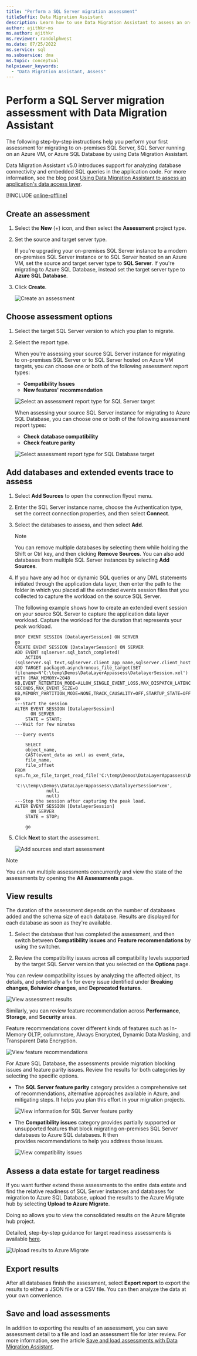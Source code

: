 ```yaml
---
title: "Perform a SQL Server migration assessment"
titleSuffix: Data Migration Assistant
description: Learn how to use Data Migration Assistant to assess an on-premises SQL Server before migrating to another SQL Server or to Azure SQL Database
author: ajithkr-ms
ms.author: ajithkr
ms.reviewer: randolphwest
ms.date: 07/25/2022
ms.service: sql
ms.subservice: dma
ms.topic: conceptual
helpviewer_keywords:
  - "Data Migration Assistant, Assess"
---
```


# Perform a SQL Server migration assessment with Data Migration Assistant

The following step-by-step instructions help you perform your first assessment for migrating to on-premises SQL Server, SQL Server running on an Azure VM, or Azure SQL Database by using Data Migration Assistant.

Data Migration Assistant v5.0 introduces support for analyzing database connectivity and embedded SQL queries in the application code. For more information, see the blog post [Using Data Migration Assistant to assess an application's data access layer](https://techcommunity.microsoft.com/t5/Microsoft-Data-Migration/Using-Data-Migration-Assistant-to-assess-an-application-s-data/ba-p/990430).

[!INCLUDE [online-offline](../includes/azure-migrate-to-assess-sql-data-estate.md)]

## Create an assessment

1. Select the **New** (+) icon, and then select the **Assessment** project type.

2. Set the source and target server type.

    If you're upgrading your on-premises SQL Server instance to a modern on-premises SQL Server instance or to SQL Server hosted on an Azure VM, set the source and target server type to **SQL Server**. If you're migrating to Azure SQL Database, instead set the target server type to **Azure SQL Database**.

3. Click **Create**.

   ![Create an assessment](../dma/media/dma-assesssqlonprem/new-assessment.png)

## Choose assessment options

1. Select the target SQL Server version to which  you plan to migrate.

2. Select the report type.

   When you're assessing your source SQL Server instance for migrating to on-premises SQL Server or to SQL Server hosted on Azure VM targets, you can choose one or both of the following assessment report types:

    - **Compatibility Issues**
    - **New features' recommendation**

   ![Select an assessment report type for SQL Server target](../dma/media/dma-assesssqlonprem/assessment-types.png)

   When assessing your source SQL Server instance for migrating to Azure SQL Database, you can choose one or both of the following assessment report types:

    - **Check database compatibility**
    - **Check feature parity**

    ![Select assessment report type for SQL Database target](../dma/media/dma-assesssqlonprem/assessment-types-azure.png)

## Add databases and extended events trace to assess

1. Select **Add Sources** to open the connection flyout menu.

2. Enter the SQL Server instance name, choose the Authentication type, set the correct connection properties, and then select **Connect**.

3. Select the databases to assess, and then select **Add**.

    > [!NOTE]
    > You can remove multiple databases by selecting them while holding the Shift or Ctrl key, and then clicking **Remove Sources**. You can also add databases from multiple SQL Server instances by selecting **Add Sources**.

4. If you have any ad hoc or dynamic SQL queries or any DML statements initiated through the application data layer, then enter the path to the folder in which you placed all the extended events session files that you collected to capture the workload on the source SQL Server.

     The following example shows how to create an extended event session on your source SQL Server to capture the application data layer workload.  Capture the workload for the duration that represents your peak workload.

    ```
    DROP EVENT SESSION [DatalayerSession] ON SERVER
    go
    CREATE EVENT SESSION [DatalayerSession] ON SERVER  
    ADD EVENT sqlserver.sql_batch_completed( 
        ACTION (sqlserver.sql_text,sqlserver.client_app_name,sqlserver.client_hostname,sqlserver.database_id))
    ADD TARGET package0.asynchronous_file_target(SET filename=N'C:\temp\Demos\DataLayerAppassess\DatalayerSession.xel')  
    WITH (MAX_MEMORY=2048 KB,EVENT_RETENTION_MODE=ALLOW_SINGLE_EVENT_LOSS,MAX_DISPATCH_LATENCY=3 SECONDS,MAX_EVENT_SIZE=0 KB,MEMORY_PARTITION_MODE=NONE,TRACK_CAUSALITY=OFF,STARTUP_STATE=OFF)
    go
    ---Start the session
    ALTER EVENT SESSION [DatalayerSession]
          ON SERVER
        STATE = START;
    ---Wait for few minutes
    
    ---Query events
        
        SELECT 
        object_name,
        CAST(event_data as xml) as event_data,
        file_name, 
        file_offset
    FROM sys.fn_xe_file_target_read_file('C:\temp\Demos\DataLayerAppassess\DatalayerSession*xel', 
                'C:\\temp\\Demos\\DataLayerAppassess\\DatalayerSession*xem', 
                null,
                null)
    ---Stop the session after capturing the peak load.
    ALTER EVENT SESSION [DatalayerSession]
          ON SERVER
        STATE = STOP;
        
        go
    ```

5. Click **Next** to start the assessment.

    ![Add sources and start assessment](../dma/media/dma-assesssqlonprem/select-database1.png)

> [!NOTE]
> You can run multiple assessments concurrently and view the state of the assessments by opening the **All Assessments** page.

## View results

The duration of the assessment depends on the number of databases added and the schema size of each database. Results are displayed for each database as soon as they're available.

1. Select the database that has completed the assessment, and then switch between **Compatibility issues** and **Feature recommendations** by using the switcher.

2. Review the compatibility issues across all compatibility levels supported by the target SQL Server version that you selected on the **Options** page.

You can review compatibility issues by analyzing the affected object, its details, and potentially a fix for every issue identified under **Breaking changes**, **Behavior changes**, and **Deprecated features**.

![View assessment results](../dma/media/dma-assesssqlonprem/review-results.png)

Similarly, you can review feature recommendation across **Performance**, **Storage**, and **Security** areas.

Feature recommendations cover different kinds of features such as In-Memory OLTP, columnstore, Always Encrypted, Dynamic Data Masking, and Transparent Data Encryption.

![View feature recommendations](../dma/media/dma-assesssqlonprem/feature-recommendations.png)

For Azure SQL Database, the assessments provide migration blocking issues and feature parity issues. Review the results for both categories by selecting the specific options.

- The **SQL Server feature parity** category provides a comprehensive set of recommendations, alternative approaches available in Azure, and mitigating steps. It helps you plan this effort in your migration projects.

  ![View information for SQL Server feature parity](../dma/media/dma-assesssqlonprem/sql-feature-parity.png)

- The **Compatibility issues** category provides partially supported or unsupported features that block migrating on-premises SQL Server databases to Azure SQL databases. It then provides recommendations to help you address those issues.

  ![View compatibility issues](../dma/media/dma-assesssqlonprem/compatibility-issues.png)

## Assess a data estate for target readiness

If you want further extend these assessments to the entire data estate and find the relative readiness of SQL Server instances and databases for migration to Azure SQL Database, upload the results to the Azure Migrate hub by selecting **Upload to Azure Migrate**.

Doing so allows you to view the consolidated results on the Azure Migrate hub project.

Detailed, step-by-step guidance for target readiness assessments is available [here](./dma-assess-sql-data-estate-to-sqldb.md).

   ![Upload results to Azure Migrate](../dma/media/dma-assesssqlonprem/upload-to-azure-migrate.png)

## Export results

After all databases finish the assessment, select **Export report** to export the results to either a JSON file or a CSV file. You can then analyze the data at your own convenience.

## Save and load assessments

In addition to exporting the results of an assessment, you can save assessment detail to a file and load an assessment file for later review.  For more information, see the article [Save and load assessments with Data Migration Assistant](../dma/dma-save-load-assessments.md).
